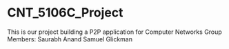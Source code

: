 # CNT_5106C_Project
This is our project building a P2P application for Computer Networks
Group Members:
Saurabh Anand
Samuel Glickman
